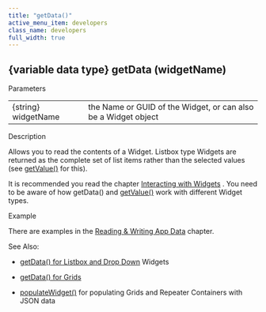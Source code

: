 ```yaml
---
title: "getData()"
active_menu_item: developers
class_name: developers
full_width: true
---
```



## {variable data type} getData (widgetName)

Parameters

<table>
<tr>
<td width="136">
{string} widgetName

</td>
<td width="22">
</td>
<td width="722">
the Name or GUID of the Widget, or can also be a Widget object

</td>
</tr>
</table>

Description

Allows you to read the contents of a Widget. Listbox type Widgets are returned as the complete set of list items rather than the selected values (see [getValue()](refsetvalue.htm) for this).

It is recommended you read the chapter [Interacting with Widgets](../../client-scripting-overview/scripting-with-javascript/widget-reading-writing/index.htm) . You need to be aware of how getData() and [getValue()](refgetvalue.htm) work with different Widget types.

Example

There are examples in the [Reading & Writing App Data](../../client-scripting-overview/scripting-with-javascript/widget-reading-writing/index.htm) chapter.

See Also:

 - [getData() for Listbox and Drop Down](../../client-scripting-overview/scripting-with-javascript/widget-reading-writing/widget-content-reading-and-writing/lists--dropdowns.htm) Widgets

 - [getData() for Grids](../../client-scripting-overview/scripting-with-javascript/widget-reading-writing/widget-content-reading-and-writing/widgetcontentgrids--repeater-containers.htm)

 - [populateWidget()](populatewidget.htm) for populating Grids and Repeater Containers with JSON data

